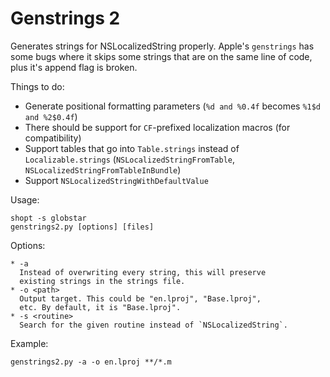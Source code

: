 # Genstrings 2

Generates strings for NSLocalizedString properly. Apple's `genstrings` has some bugs where it skips some strings that are on the same line of code, plus it's append flag is broken.

Things to do:

* Generate positional formatting parameters (`%d and %0.4f` becomes `%1$d and %2$0.4f`)
* There should be support for `CF`-prefixed localization macros (for compatibility)
* Support tables that go into `Table.strings` instead of `Localizable.strings` (`NSLocalizedStringFromTable`, `NSLocalizedStringFromTableInBundle`)
* Support `NSLocalizedStringWithDefaultValue`

Usage:

	shopt -s globstar
	genstrings2.py [options] [files]

Options:

	* -a
	  Instead of overwriting every string, this will preserve
	  existing strings in the strings file.
	* -o <path>
	  Output target. This could be "en.lproj", "Base.lproj",
	  etc. By default, it is "Base.lproj".
	* -s <routine>
	  Search for the given routine instead of `NSLocalizedString`.

Example:

	genstrings2.py -a -o en.lproj **/*.m
